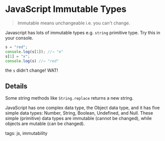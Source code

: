 # JavaScript Immutable Types

> Immutable means unchangeable i.e. you can't change.

Javascript has lots of immutable types e.g. `string` primitive type. Try this in your console.

```js
s = "red";
console.log(s[1]); //→ "e"
s[1] = "x";
console.log(s) //→ "red"
```
the `s` didn't change! WAT!

## Details
Some string methods like `String.replace` returns a new string. 

JavaScript has one complex data type, the Object data type, and it has five simple data types: Number, String, Boolean, Undefined, and Null. These simple (primitive) data types are immutable (cannot be changed), while objects are mutable (can be changed).

tags: js, immutability